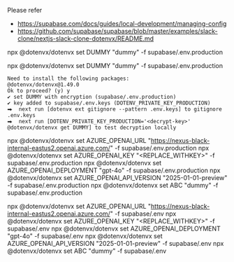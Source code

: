 Please refer 
 - https://supabase.com/docs/guides/local-development/managing-config
 - https://github.com/supabase/supabase/blob/master/examples/slack-clone/nextjs-slack-clone-dotenvx/README.md


npx @dotenvx/dotenvx set DUMMY "dummy" -f supabase/.env.production


npx @dotenvx/dotenvx set DUMMY "dummy" -f supabase/.env.production

    Need to install the following packages:
    @dotenvx/dotenvx@1.49.0
    Ok to proceed? (y) y
    ✔ set DUMMY with encryption (supabase/.env.production)
    ✔ key added to supabase/.env.keys (DOTENV_PRIVATE_KEY_PRODUCTION)
    ⮕  next run [dotenvx ext gitignore --pattern .env.keys] to gitignore .env.keys
    ⮕  next run [DOTENV_PRIVATE_KEY_PRODUCTION='<decrypt-key>' @dotenvx/dotenvx get DUMMY] to test decryption locally



npx @dotenvx/dotenvx set AZURE_OPENAI_URL "https://nexus-black-internal-eastus2.openai.azure.com/" -f supabase/.env.production
npx @dotenvx/dotenvx set AZURE_OPENAI_KEY "<REPLACE_WITHKEY>" -f supabase/.env.production
npx @dotenvx/dotenvx set AZURE_OPENAI_DEPLOYMENT "gpt-4o" -f supabase/.env.production
npx @dotenvx/dotenvx set AZURE_OPENAI_API_VERSION "2025-01-01-preview" -f supabase/.env.production
npx @dotenvx/dotenvx set ABC "dummy" -f supabase/.env.production


npx @dotenvx/dotenvx set AZURE_OPENAI_URL "https://nexus-black-internal-eastus2.openai.azure.com/" -f supabase/.env
npx @dotenvx/dotenvx set AZURE_OPENAI_KEY "<REPLACE_WITHKEY>" -f supabase/.env
npx @dotenvx/dotenvx set AZURE_OPENAI_DEPLOYMENT "gpt-4o" -f supabase/.env
npx @dotenvx/dotenvx set AZURE_OPENAI_API_VERSION "2025-01-01-preview" -f supabase/.env
npx @dotenvx/dotenvx set ABC "dummy" -f supabase/.env